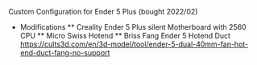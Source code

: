 Custom Configuration for Ender 5 Plus (bought 2022/02)

* Modifications
** Creality Ender 5 Plus silent Motherboard with 2560 CPU 
** Micro Swiss Hotend
** Briss Fang Ender 5 Hotend Duct https://cults3d.com/en/3d-model/tool/ender-5-dual-40mm-fan-hot-end-duct-fang-no-support